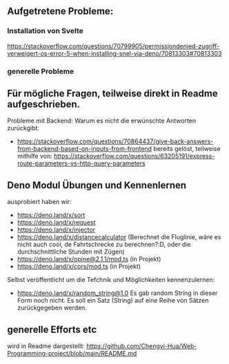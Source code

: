 ## Aufgetretene Probleme:
### Installation von Svelte
https://stackoverflow.com/questions/70799905/permissiondenied-zugriff-verweigert-os-error-5-when-installing-snel-via-deno/70813303#70813303

### generelle Probleme
Für mögliche Fragen, teilweise direkt in Readme aufgeschrieben.
-----
Probleme mit Backend: Warum es nicht die erwünschte Antworten zurückgibt: 
- https://stackoverflow.com/questions/70864437/give-back-answers-from-backend-based-on-inputs-from-frontend bereits gelöst, teilweise mithilfe von: https://stackoverflow.com/questions/63205191/express-route-parameters-vs-http-query-parameters

## Deno Modul Übungen und Kennenlernen
ausprobiert haben wir:
- https://deno.land/x/sort
- https://deno.land/x/request
- https://deno.land/x/injector
- https://deno.land/x/distancecalculator  (Berechnet die Fluglinie, wäre es nicht auch cool, de Fahrtschrecke zu berechnen?:D, oder die durchschnittliche Stunden mit Zügen)
- https://deno.land/x/opine@2.1.1/mod.ts (in Projekt)
- https://deno.land/x/cors/mod.ts (in Projekt)

Selbst veröffentlicht
um die Tefchnik und Möglichkeiten kennenzulernen:
- https://deno.land/x/random_string@1.0
Es gab random String in dieser Form noch nicht. Es soll ein Satz (String) auf eine Reihe von Sätzen zurückgegeben werden. 

## generelle Efforts etc
wird in Readme dargestellt: https://github.com/Chengyi-Hua/Web-Programming-project/blob/main/README.md
